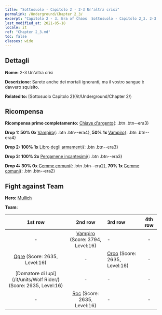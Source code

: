 ```yaml
---
title: "Sottosuolo - Capitolo 2 - 2-3 Un'altra crisi"
permalink: /Underground/Chapter 2_3/
excerpt: "Capitolo 2 - 3. Era of Chaos  Sottosuolo - Capitolo 2_3. 2-3 Un'altra crisi"
last_modified_at: 2021-05-18
locale: it
ref: "Chapter 2_3.md"
toc: false
classes: wide
---
```


## Dettagli

 **Nome:** 2-3 Un'altra crisi

 **Descrizione:** Sarete anche dei mortali ignoranti, ma il vostro sangue è davvero squisito.

 **Related to:** [Sottosuolo Capitolo 2](/it/Underground/Chapter 2/)

## Ricompensa

 **Ricompensa primo completamento:** [Chiave d'argento](/ItemsIT/con_693/){: .btn .btn--era3}

 **Drop 1:** **50% 0x** [Vampiro](/ItemsIT/unt_211/){: .btn .btn--era4}, **50% 1x** [Vampiro](/ItemsIT/unt_211/){: .btn .btn--era4}

 **Drop 2:** **100% 1x** [Libro degli armamenti](/ItemsIT/mat_18/){: .btn .btn--era3}

 **Drop 3:** **100% 2x** [Pergamene incantesimi](/ItemsIT/con_694/){: .btn .btn--era3}

 **Drop 4:** **30% 0x** [Gemme comuni](/ItemsIT/mat_10/){: .btn .btn--era2}, **70% 1x** [Gemme comuni](/ItemsIT/mat_10/){: .btn .btn--era2}


## Fight against Team
 **Hero:** [Mullich](/it/heroes/Mullich/)

 **Team:**


  | 1st row | 2nd row | 3rd row | 4th row |
  |:----:|:----:|:----|:----:|
  | - | [Vampiro](/it/units/Vampire/) (Score: 3794, Level:16)  | - | - |
  | [Ogre](/it/units/Ogre/) (Score: 2635, Level:16)  | - | [Orco](/it/units/Orc/) (Score: 2635, Level:16)  | - |
  | [Domatore di lupi](/it/units/Wolf Rider/) (Score: 2635, Level:16)  | - | - | - |
  | - | [Roc](/it/units/Roc/) (Score: 2635, Level:16)  | - | - |


